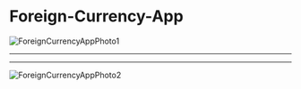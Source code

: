 # Foreign-Currency-App


![ForeignCurrencyAppPhoto1](https://user-images.githubusercontent.com/72153125/123552946-60387d80-d781-11eb-96be-b76c896e9373.png)

--------------------
--------------------

![ForeignCurrencyAppPhoto2](https://user-images.githubusercontent.com/72153125/123552951-629ad780-d781-11eb-902c-7d2e55903e00.png)
